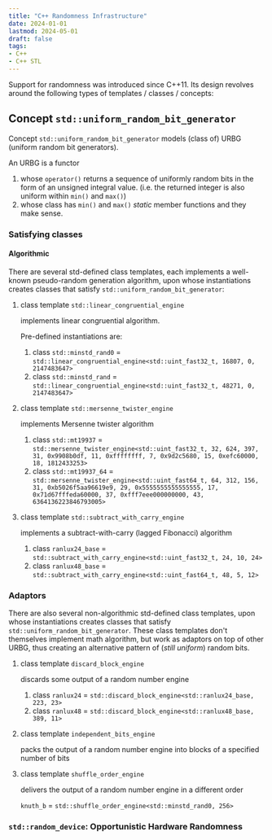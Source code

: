 ```yaml
---
title: "C++ Randomness Infrastructure"
date: 2024-01-01
lastmod: 2024-05-01
draft: false
tags:
- C++
- C++ STL
---
```


Support for randomness was introduced since C++11. Its design revolves around the following types of templates / classes / concepts:

## Concept `std::uniform_random_bit_generator`

Concept `std::uniform_random_bit_generator` models (class of) URBG (uniform random bit generators).

An URBG is a functor
1. whose `operator()` returns a sequence of uniformly random bits in the form of an unsigned integral value. (i.e. the returned integer is also uniform within `min()` and `max()`)
2. whose class has `min()` and `max()` *static* member functions and they make sense.

### Satisfying classes

#### Algorithmic

There are several std-defined class templates, each implements a well-known pseudo-random generation algorithm, upon whose instantiations creates classes that satisfy `std::uniform_random_bit_generator`:

1. class template `std::linear_congruential_engine`

    implements linear congruential algorithm.

    Pre-defined instantiations are:
    
    1. class `std::minstd_rand0` = `std::linear_congruential_engine<std::uint_fast32_t, 16807, 0, 2147483647>`
    2. class `std::minstd_rand` = `std::linear_congruential_engine<std::uint_fast32_t, 48271, 0, 2147483647>`

2. class template `std::mersenne_twister_engine`

    implements Mersenne twister algorithm
    
    1. class `std::mt19937` = `std::mersenne_twister_engine<std::uint_fast32_t, 32, 624, 397, 31, 0x9908b0df, 11, 0xffffffff, 7, 0x9d2c5680, 15, 0xefc60000, 18, 1812433253>`
    2. class `std::mt19937_64` = `std::mersenne_twister_engine<std::uint_fast64_t, 64, 312, 156, 31, 0xb5026f5aa96619e9, 29, 0x5555555555555555, 17, 0x71d67fffeda60000, 37, 0xfff7eee000000000, 43, 6364136223846793005>`

3. class template `std::subtract_with_carry_engine`

    implements a subtract-with-carry (lagged Fibonacci) algorithm

    1. class `ranlux24_base` = `std::subtract_with_carry_engine<std::uint_fast32_t, 24, 10, 24>`
    2. class `ranlux48_base` = `std::subtract_with_carry_engine<std::uint_fast64_t, 48, 5, 12>`

### Adaptors

There are also several non-algorithmic std-defined class templates, upon whose instantiations creates classes that satisfy `std::uniform_random_bit_generator`.
These class templates don't themselves implement math algorithm, but work as adaptors on top of other URBG, thus creating an alternative pattern of (*still uniform*) random bits.

1. class template `discard_block_engine` 

    discards some output of a random number engine

    1. class `ranlux24` = `std::discard_block_engine<std::ranlux24_base, 223, 23>`
    2. class `ranlux48` = `std::discard_block_engine<std::ranlux48_base, 389, 11>`

2. class template `independent_bits_engine`

    packs the output of a random number engine into blocks of a specified number of bits

3. class template `shuffle_order_engine`

    delivers the output of a random number engine in a different order

    `knuth_b` = `std::shuffle_order_engine<std::minstd_rand0, 256>`

### `std::random_device`: Opportunistic Hardware Randomness

